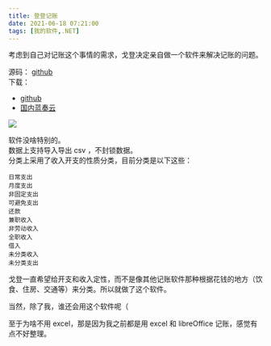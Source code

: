 ```yaml
---
title: 登登记账
date: 2021-06-18 07:21:00
tags: [我的软件,.NET]
---
```

考虑到自己对记账这个事情的需求，戈登决定亲自做一个软件来解决记账的问题。   

源码：  [github](https://github.com/gordonwalkedby/DDJZ)   
下载：  
- [github](https://github.com/gordonwalkedby/DDJZ/releases)  
- [国内蓝奏云](https://walkedby.lanzoui.com/iHmm9r8smuf)   

![](https://z3.ax1x.com/2021/06/16/2XrfDe.png)   

软件没啥特别的。    
数据上支持导入导出 csv ，不封锁数据。   
分类上采用了收入开支的性质分类，目前分类是以下这些：   

```
日常支出
月度支出
非固定支出
可避免支出
还款
兼职收入
非劳动收入
全职收入
借入
未分类收入
未分类支出
```

戈登一直希望给开支和收入定性，而不是像其他记账软件那种根据花钱的地方（饮食、住房、交通等）来分类。所以就做了这个软件。       

当然，除了我，谁还会用这个软件呢（    

至于为啥不用 excel，那是因为我之前都是用 excel 和 libreOffice 记账，感觉有点不好整理。   
